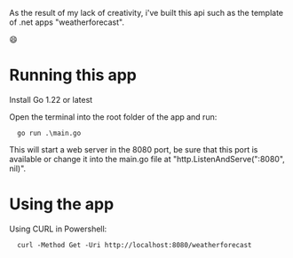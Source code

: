 As the result of my lack of creativity, i've built this api such as the template of .net apps "weatherforecast". 

😄


# Running this app

Install Go 1.22 or latest

Open the terminal into the root folder of the app and run:
```
  go run .\main.go
```

This will start a web server in the 8080 port, be sure that this port is available or change it into the main.go file at "http.ListenAndServe(":8080", nil)".


# Using the app

Using CURL in Powershell:
```
  curl -Method Get -Uri http://localhost:8080/weatherforecast
```
